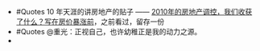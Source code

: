 - #Quotes 10 年天涯的讲房地产的贴子 —— [2010年的房地产调控，我们收获了什么？写在房价暴涨前](http://bbs.tianya.cn/post-house-252774-1.shtml)，之前看过，留存一份
- #Quotes @重光：正视自己，也许幼稚正是我的动力之源。
-